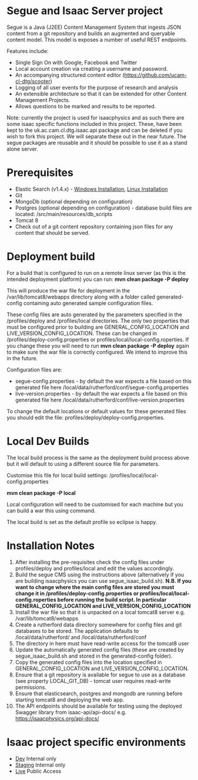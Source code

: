 Segue and Isaac Server project
=============
Segue is a Java (J2EE) Content Management System that ingests JSON content from a git repository and builds an augmented and queryable content model.
This model is exposes a number of useful REST endpoints.

Features include:

* Single Sign On with Google, Facebook and Twitter
* Local account creation via creating a username and password.
* An accompanying structured content editor (https://github.com/ucam-cl-dtg/scooter)
* Logging of all user events for the purpose of research and analysis
* An extensible architecture so that it can be extended for other Content Management Projects. 
* Allows questions to be marked and results to be reported.

Note: currently the project is used for isaacphysics and as such there are some isaac specific functions included in this project. These, have been kept to the uk.ac.cam.cl.dtg.isaac.api package and can be deleted if you wish to fork this project. We will separate these out in the near future.
The segue packages are reusable and it should be possible to use it as a stand alone server.

Prerequisites
=================
* Elastic Search (v1.4.x) - [Windows Installation](http://www.elasticsearch.org/overview/elkdownloads/), [Linux Installation](http://www.elasticsearch.org/guide/en/elasticsearch/reference/current/setup-repositories.html)
* Git
* MongoDb (optional depending on configuration)
* Postgres (optional depending on configuration) - database build files are located: /src/main/resources/db_scripts
* Tomcat 8
* Check out of a git content repository containing json files for any content that should be served.

Deployment build
=====================
For a build that is configured to run on a remote linux server (as this is the intended deployment platform) you can run:
**mvn clean package -P deploy**

This will produce the war file for deployment in the /var/lib/tomcat8/webapps directory along with a folder called generated-config containing auto generated sample configuration files.

These config files are auto generated by the parameters specified in the /profiles/deploy and /profiles/local directories. 
The only two properties that must be configured prior to building are  GENERAL_CONFIG_LOCATION and LIVE_VERSION_CONFIG_LOCATION. These can be changed in /profiles/deploy-config.properties or profiles/local/local-config.roperties. If you change these you will need to run **mvn clean package -P deploy** again to make sure the war file is correctly configured. We intend to improve this in the future.

Configuration files are:
* segue-config.properties - by default the war expects a file based on this generated file here /local/data/rutherford/conf/segue-config.properties 
* live-version.properties - by default the war expects a file based on this generated file here /local/data/rutherford/conf/live-version.properties 

To change the default locations or default values for these generated files you should edit the file: profiles/deploy/deploy-config.properties.

Local Dev Builds
================
The local build process is the same as the deployment build process above but it will default to using a different source file for parameters.

Customise this file for local build settings: /profiles/local/local-config.properties

**mvn clean package -P local**

Local configuration will need to be customised for each machine but you can build a war this using command.

The local build is set as the default profile so eclipse is happy.

Installation Notes
=================
1. After installing the pre-requisites check the config files under profiles/deploy and profiles/local and edit the values accordingly.
2. Build the segue CMS using the instructions above (alternatively if you are building isaacphysics you can use segue_isaac_build.sh). **N.B. If you want to change where the main config files are stored you must change it in /profiles/deploy-config.properties or profiles/local/local-config.roperties before running the build script. In particular GENERAL_CONFIG_LOCATION and LIVE_VERSION_CONFIG_LOCATION**
3. Install the war file so that it is unpacked on a local tomcat8 server e.g. /var/lib/tomcat8/webapps
4. Create a rutherford data directory somewhere for config files and git databases to be stored. The application defaults to /local/data/rutherford/ and /local/data/rutherford/conf
5. The directory in here must have read-write access for the tomcat8 user
6. Update the automatically generated config files (these are created by segue_isaac_build.sh and stored in the generated-config folder). 
7. Copy the generated config files into the location specified in GENERAL_CONFIG_LOCATION and LIVE_VERSION_CONFIG_LOCATION.
8. Ensure that a git repository is available for segue to use as a database (see property LOCAL_GIT_DB) - tomcat user requires read-write permissions.
9. Ensure that elasticsearch, postgres and mongodb are running before starting tomcat8 and deploying the web app.
10. The API endpoints should be available for testing using the deployed Swagger library from isaac-api/api-docs/ e.g. https://isaacphysics.org/api-docs/


Isaac project specific environments
===================================
* [Dev](http://dev.isaacphysics.org) Internal only
* [Staging](http://staging.isaacphysics.org) Internal only
* [Live](https://isaacphysics.org) Public Access 
